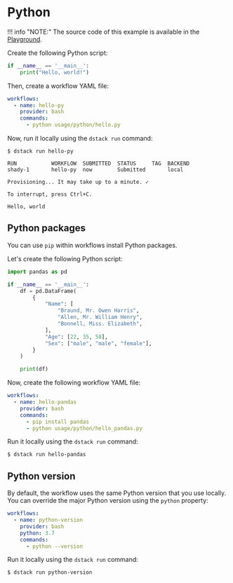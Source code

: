 # Python

!!! info "NOTE:"
    The source code of this example is available in the [Playground](../playground.md). 

Create the following Python script:

<div editor-title="usage/python/hello.py"> 

```python
if __name__ == '__main__':
    print("Hello, world!")
```

</div>

Then, create a workflow YAML file:

<div editor-title=".dstack/workflows/python.yaml">

```yaml
workflows:
  - name: hello-py
    provider: bash
    commands:
      - python usage/python/hello.py
```

</div>

Now, run it locally using the `dstack run` command:

<div class="termy">

```shell
$ dstack run hello-py

RUN           WORKFLOW  SUBMITTED  STATUS     TAG  BACKEND 
shady-1       hello-py  now        Submitted       local
 
Provisioning... It may take up to a minute. ✓

To interrupt, press Ctrl+C.

Hello, world
```

</div>

## Python packages

You can use `pip` within workflows install Python packages.

Let's create the following Python script:

<div editor-title="usage/python/hello_pandas.py"> 

```python
import pandas as pd

if __name__ == '__main__':
    df = pd.DataFrame(
        {
            "Name": [
                "Braund, Mr. Owen Harris",
                "Allen, Mr. William Henry",
                "Bonnell, Miss. Elizabeth",
            ],
            "Age": [22, 35, 58],
            "Sex": ["male", "male", "female"],
        }
    )

    print(df)

```

</div>

Now, create the following workflow YAML file:

<div editor-title=".dstack/workflows/python.yaml"> 

```yaml
workflows:
  - name: hello-pandas
    provider: bash
    commands:
      - pip install pandas
      - python usage/python/hello_pandas.py
```

</div>

Run it locally using the `dstack run` command:

<div class="termy">

```shell
$ dstack run hello-pandas
```

</div>

## Python version

By default, the workflow uses the same Python version that you use locally. 
You can override the major Python version using the `python` property:

<div editor-title=".dstack/workflows/python-version.yaml">

```yaml
workflows:
  - name: python-version
    provider: bash
    python: 3.7
    commands:
      - python --version
```

</div>

Run it locally using the `dstack run` command:

<div class="termy">

```shell
$ dstack run python-version
```

</div>